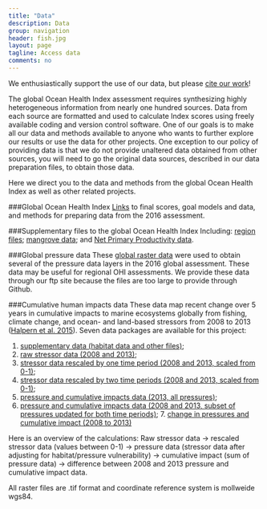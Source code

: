 ```yaml
---
title: "Data"
description: Data
group: navigation
header: fish.jpg
layout: page
tagline: Access data
comments: no
---
```


We enthusiastically support the use of our data, but please [cite our work](http://ohi-science.org/citation-policy/)!

The global Ocean Health Index assessment requires synthesizing highly heterogeneous information from nearly one hundred sources.  Data from each source are formatted and used to calculate Index scores using freely available coding and version control software.  One of our goals is to make all our data and methods available to anyone who wants to further explore our results or use the data for other projects. One exception to our policy of providing data is that we do not provide unaltered data obtained from other sources, you will need to go the original data sources, described in our data preparation files, to obtain those data.

Here we direct you to the data and methods from the global Ocean Health Index as well as other related projects. 

###Global Ocean Health Index 
[Links]((http://ohi-science.org/ohi-global/download.html)) to final scores, goal models and data, and methods for preparing data from the 2016 assessment.

###Supplementary files to the global Ocean Health Index
Including: [region files](https://mazu.nceas.ucsb.edu/data/#ohi_regions); [mangrove data](https://mazu.nceas.ucsb.edu/data/#mangrove_data); and [Net Primary Productivity data](https://mazu.nceas.ucsb.edu/data/#net_primary_productivity_data). 

###Global pressure data 
These [global raster data](https://mazu.nceas.ucsb.edu/data/#ohi_pressure_data) were used to obtain several of the pressure data layers in the 2016 global assessment. These data may be useful for regional OHI assessments.  We provide these data through our ftp site because the files are too large to provide through Github.

###Cumulative human impacts data
These data map recent change over 5 years in cumulative impacts to marine ecosystems globally from fishing, climate change, and ocean- and land-based stressors from 2008 to 2013 ([Halpern et al. 2015](https://www.nature.com/articles/ncomms8615)). Seven data packages are available for this project:

1. [supplementary data (habitat data and other files)](https://knb.ecoinformatics.org/#view/doi:10.5063/F19Z92TW); 
2. [raw stressor data (2008 and 2013)](https://knb.ecoinformatics.org/#view/doi:10.5063/F1S180FS); 
3. [stressor data rescaled by one time period (2008 and 2013, scaled from 0-1)](https://knb.ecoinformatics.org/#view/doi:10.5063/F1DR2SDD); 
4. [stressor data rescaled by two time periods (2008 and 2013, scaled from 0-1)](https://knb.ecoinformatics.org/#view/doi:10.5063/F19021PC); 
5. [pressure and cumulative impacts data (2013, all pressures)](https://knb.ecoinformatics.org/#view/doi:10.5063/F15718ZN); 
6. [pressure and cumulative impacts data (2008 and 2013, subset of pressures updated for both time periods)](https://knb.ecoinformatics.org/#view/doi:10.5063/F11J97N3); 7. [change in pressures and cumulative impact (2008 to 2013)](https://knb.ecoinformatics.org/#view/doi:10.5063/F1WS8R5T) 

Here is an overview of the calculations: Raw stressor data -> rescaled stressor data (values between 0-1) -> pressure data (stressor data after adjusting for habitat/pressure vulnerability) -> cumulative impact (sum of pressure data) -> difference between 2008 and 2013 pressure and cumulative impact data. 

All raster files are .tif format and coordinate reference system is mollweide wgs84. 



